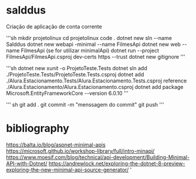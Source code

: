 # salddus
Criação de aplicação de conta corrente

'''sh
mkdir projetolinux
cd projetolinux
code .
dotnet new sln --name Salddus
dotnet new webapi -minimal --name FilmesApi
dotnet new web --name FilmesApi (se for utilizar minimalApi)
dotnet run --project FilmesApi/FilmesApi.csproj dev-certs https --trust
dotnet new gitignore
'''

'''sh
dotnet new xunit -o ProjetoTeste.Tests
dotnet sln add ./ProjetoTeste.Tests/ProjetoTeste.Tests.csproj
dotnet add ./Alura.Estacionamento.Tests/Alura.Estacionamento.Tests.csproj reference ./Alura.Estacionamento/Alura.Estacionamento.csproj 
dotnet add package Microsoft.EntityFrameworkCore --version 6.0.10
'''

''' sh
git add .
git commit -m "menssagem do commit"
git push
'''
# bibliography
https://balta.io/blog/aspnet-minimal-apis
https://microsoft.github.io/workshop-library/full/intro-minapi/
https://www.moesif.com/blog/technical/api-development/Building-Minimal-API-with-Dotnet/
https://andrewlock.net/exploring-the-dotnet-8-preview-exploring-the-new-minimal-api-source-generator/
'